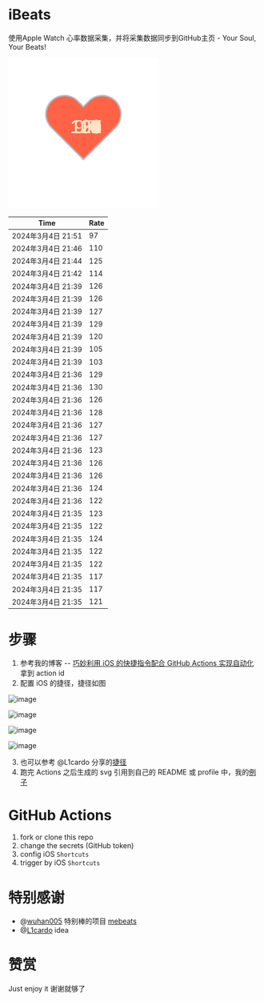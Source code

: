 # iBeats
使用Apple Watch 心率数据采集，并将采集数据同步到GitHub主页 - Your Soul, Your Beats!

![](./files/heart.svg)

<!--START_SECTION:my_heart_rate-->
| Time | Rate | 
 | ---- | ---- | 
| 2024年3月4日 21:51 | 97 |
| 2024年3月4日 21:46 | 110 |
| 2024年3月4日 21:44 | 125 |
| 2024年3月4日 21:42 | 114 |
| 2024年3月4日 21:39 | 126 |
| 2024年3月4日 21:39 | 126 |
| 2024年3月4日 21:39 | 127 |
| 2024年3月4日 21:39 | 129 |
| 2024年3月4日 21:39 | 120 |
| 2024年3月4日 21:39 | 105 |
| 2024年3月4日 21:39 | 103 |
| 2024年3月4日 21:36 | 129 |
| 2024年3月4日 21:36 | 130 |
| 2024年3月4日 21:36 | 126 |
| 2024年3月4日 21:36 | 128 |
| 2024年3月4日 21:36 | 127 |
| 2024年3月4日 21:36 | 127 |
| 2024年3月4日 21:36 | 123 |
| 2024年3月4日 21:36 | 126 |
| 2024年3月4日 21:36 | 126 |
| 2024年3月4日 21:36 | 124 |
| 2024年3月4日 21:36 | 122 |
| 2024年3月4日 21:35 | 123 |
| 2024年3月4日 21:35 | 122 |
| 2024年3月4日 21:35 | 124 |
| 2024年3月4日 21:35 | 122 |
| 2024年3月4日 21:35 | 122 |
| 2024年3月4日 21:35 | 117 |
| 2024年3月4日 21:35 | 117 |
| 2024年3月4日 21:35 | 121 |

<!--END_SECTION:my_heart_rate-->

# 步骤
1. 参考我的博客 -- [巧妙利用 iOS 的快捷指令配合 GitHub Actions 实现自动化](https://github.com/yihong0618/gitblog/issues/198) 拿到 action id
2. 配置 iOS 的捷径，捷径如图

![image](https://user-images.githubusercontent.com/15976103/122154218-0db0b480-ce97-11eb-93bb-5aec07c558dc.png)

![image](https://user-images.githubusercontent.com/15976103/122154236-186b4980-ce97-11eb-8e4b-70551a0391ae.png)

![image](https://user-images.githubusercontent.com/15976103/122154268-2d47dd00-ce97-11eb-902e-3acf292265a9.png)

![image](https://user-images.githubusercontent.com/15976103/122174055-fa144680-ceb4-11eb-9be2-3eb83cd516f7.png)

3. 也可以参考 @L1cardo 分享的[捷径](https://www.icloud.com/shortcuts/6ab6047b459c41ad822ad6b94b1c03d4)
4. 跑完 Actions 之后生成的 svg 引用到自己的 README 或 profile 中，我的[例子](https://github.com/yihong0618) 

# GitHub Actions

1. fork or clone this repo
2. change the secrets (GitHub token)
3. config iOS `Shortcuts` 
4. trigger by iOS `Shortcuts`

# 特别感谢
- @[wuhan005](https://github.com/wuhan005) 特别棒的项目 [mebeats](https://github.com/wuhan005/mebeats)
- @[L1cardo](https://github.com/L1cardo) idea

# 赞赏
Just enjoy it
谢谢就够了
